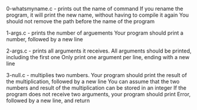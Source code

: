 0-whatsmyname.c - prints out the name of command
If you rename the program, it will print the new name, without having to compile it again
You should not remove the path before the name of the program

1-args.c - prints the number of arguements
Your program should print a number, followed by a new line

2-args.c - prints all arguments it receives.
All arguments should be printed, including the first one
Only print one argument per line, ending with a new line

3-null.c - multiplies two numbers.
Your program should print the result of the multiplication, followed by a new line
You can assume that the two numbers and result of the multiplication can be stored in an integer
If the program does not receive two arguments, your program should print Error, followed by a new line, and return

